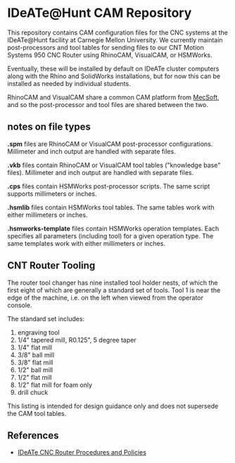IDeATe@Hunt CAM Repository
=========================

This repository contains CAM configuration files for the CNC systems at the
IDeATe@Hunt facility at Carnegie Mellon University.  We currently maintain
post-processors and tool tables for sending files to our CNT Motion Systems 950
CNC Router using RhinoCAM, VisualCAM, or HSMWorks.

Eventually, these will be installed by default on IDeATe cluster computers along
with the Rhino and SolidWorks installations, but for now this can be installed
as needed by individual students.

RhinoCAM and VisualCAM share a common CAM platform from
[MecSoft](https://mecsoft.com/), and so the post-processor and tool files are
shared between the two.

notes on file types
-------------------

**.spm** files are RhinoCAM or VisualCAM post-processor configurations.  Millimeter
and inch output are handled with separate files.

**.vkb** files contain RhinoCAM or VisualCAM tool tables ("knowledge base"
files). Millimeter and inch output are handled with separate files.

**.cps** files contain HSMWorks post-processor scripts.  The same script supports
millimeters or inches.

**.hsmlib** files contain HSMWorks tool tables.  The same tables work with either
millimeters or inches.

**.hsmworks-template** files contain HSMWorks operation templates.  Each
specifies all parameters (including tool) for a given operation type.  The same
templates work with either millimeters or inches.

CNT Router Tooling
------------------

The router tool changer has nine installed tool holder nests, of which the first
eight of which are generally a standard set of tools.  Tool 1 is near the edge
of the machine, i.e. on the left when viewed from the operator console.

The standard set includes:

1. engraving tool
2. 1/4" tapered mill, R0.125", 5 degree taper
3. 1/4" flat mill
4. 3/8" ball mill
5. 3/8" flat mill
6. 1/2" ball mill
7. 1/2" flat mill
8. 1/2" flat mill for foam only
9. drill chuck

This listing is intended for design guidance only and does not supersede the CAM
tool tables.

References
----------

  * [IDeATe CNC Router Procedures and Policies](https://resources.ideate.cmu.edu/equipment/cnc-router/)
